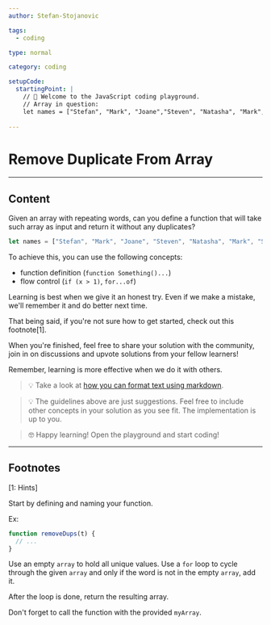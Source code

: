 ```yaml
---
author: Stefan-Stojanovic

tags:
  - coding

type: normal

category: coding

setupCode:
  startingPoint: |
    // 👋 Welcome to the JavaScript coding playground.
    // Array in question:
    let names = ["Stefan", "Mark", "Joane","Steven", "Natasha", "Mark", "Steven", "Mark", "Natasha"];
    
---
```


# Remove Duplicate From Array

---

## Content

Given an array with repeating words, can you define a function that will take such array as input and return it without any duplicates?

```javascript
let names = ["Stefan", "Mark", "Joane", "Steven", "Natasha", "Mark", "Steven", "Mark", "Natasha"];
```

To achieve this, you can use the following concepts:
- function definition (`function Something()...`)
- flow control (`if (x > 1)`, `for...of`)

Learning is best when we give it an honest try. Even if we make a mistake, we'll remember it and do better next time.

That being said, if you're not sure how to get started, check out this footnote[1]. 

When you're finished, feel free to share your solution with the community, join in on discussions and upvote solutions from your fellow learners!

Remember, learning is more effective when we do it with others.

> 💡 Take a look at [how you can format text using markdown](https://www.enki.com/glossary/general/markdown-formatting).

> 💡 The guidelines above are just suggestions. Feel free to include other concepts in your solution as you see fit. The implementation is up to you.

> 🤓 Happy learning! Open the playground and start coding!


---

## Footnotes

[1: Hints]

Start by defining and naming your function.

Ex:
```javascript
function removeDups(t) {
  // ...
}
```

Use an empty `array` to hold all unique values. Use a `for` loop to cycle through the given `array` and only if the word is not in the empty `array`, add it.

After the loop is done, return the resulting array.

Don't forget to call the function with the provided `myArray`.